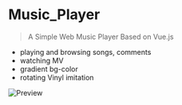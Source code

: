 # Music_Player
> A Simple Web Music Player Based on Vue.js
- playing and browsing songs, comments
- watching MV
- gradient bg-color
- rotating Vinyl imitation

![Preview](https://tva1.sinaimg.cn/large/e6c9d24ely1h5cilgzwitj21f60u00wt.jpg)
